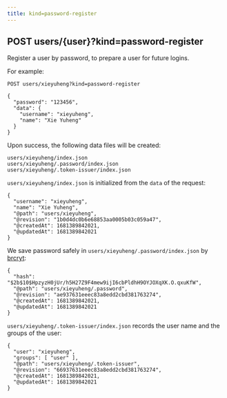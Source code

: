 ```yaml
---
title: kind=password-register
---
```


## POST users/{user}?kind=password-register

Register a user by password, to prepare a user for future logins.

For example:

```
POST users/xieyuheng?kind=password-register

{
  "password": "123456",
  "data": {
    "username": "xieyuheng",
    "name": "Xie Yuheng"
  }
}
```

Upon success, the following data files will be created:

```
users/xieyuheng/index.json
users/xieyuheng/.password/index.json
users/xieyuheng/.token-issuer/index.json
```

`users/xieyuheng/index.json`
is initialized from the `data` of the request:

```
{
  "username": "xieyuheng",
  "name": "Xie Yuheng",
  "@path": "users/xieyuheng",
  "@revision": "1b0d4dc0b6e68853aa0005b03c059a47",
  "@createdAt": 1681389842021,
  "@updatedAt": 1681389842021
}
```

We save password safely in `users/xieyuheng/.password/index.json`
by [brcryt](https://en.wikipedia.org/wiki/Bcrypt):

```
{
  "hash": "$2b$10$HpzyzH0jUr/h5H27Z9F4mew9ijI6cbPldhH9OYJOXqXK.O.qxuKfW",
  "@path": "users/xieyuheng/.password",
  "@revision": "ae937631eeec83a8edd2cbd381763274",
  "@createdAt": 1681389842021,
  "@updatedAt": 1681389842021
}
```

`users/xieyuheng/.token-issuer/index.json` records
the user name and the groups of the user:

```
{
  "user": "xieyuheng",
  "groups": [ "user" ],
  "@path": "users/xieyuheng/.token-issuer",
  "@revision": "66937631eeec83a8edd2cbd381763274",
  "@createdAt": 1681389842021,
  "@updatedAt": 1681389842021
}
```
